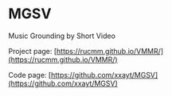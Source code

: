 # MGSV

Music Grounding by Short Video

Project page: [https://rucmm.github.io/VMMR/](https://rucmm.github.io/VMMR/)

Code page: [https://github.com/xxayt/MGSV](https://github.com/xxayt/MGSV)